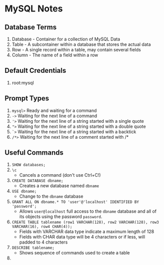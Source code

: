 # MySQL Notes

## Database Terms
1. Database - Container for a collection of MySQL Data
2. Table - A subcontainer within a database that stores the actual data
3. Row - A single record within a table, may contain several fields
4. Column - The name of a field within a row

## Default Credentials
1. root:mysql

## Prompt Types
1. `mysql>` Ready and waiting for a command
2. `->`     Waiting for the next line of a command
3. `'>`     Waiting for the next line of a string started with a single quote
4. `">`     Waiting for the next line of a string started with a double quote
5. ``` `> ```     Waiting for the next line of a string started with a backtick
6. `/*>`    Waiting for the next line of a comment started with /*

## Useful Commands
1. `SHOW databases;`
2. `\c`
    - Cancels a command (don't use Ctrl+C!)
3. `CREATE DATABASE dbname;`
    - Creates a new database named `dbname`
4. `USE dbname;`
    - Change to the `dbname` database
5. `GRANT ALL ON dbname.* TO 'user'@'localhost' IDENTIFIED BY 'password';`
    - Allows `user@localhost` full access to the `dbname` database and all of its objects using the password `password`.
6. `CREATE TABLE tablename (row1 VARCHAR(128), row2 VARCHAR(128), row3 VARCHAR(16), row4 CHAR(4));`
    - Fields with VARCHAR data type indicate a maximum length of 128
    - Fields with CHAR data type will be 4 characters or if less, will padded to 4 characters
7. `DESCRIBE tablename;`
    - Shows sequence of commands used to create a table
8. 

